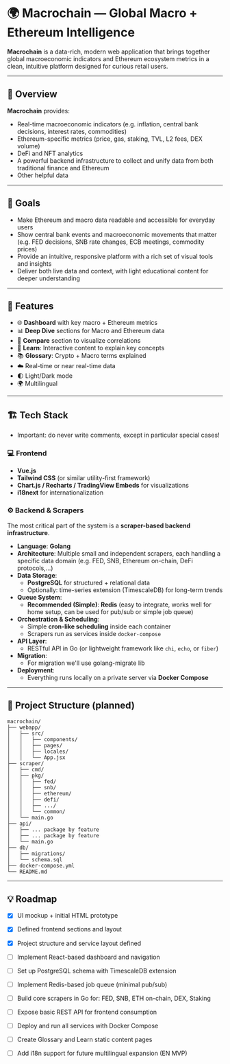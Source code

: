 # 🌍 Macrochain — Global Macro + Ethereum Intelligence

**Macrochain** is a data-rich, modern web application that brings together global macroeconomic indicators and Ethereum ecosystem metrics in a clean, intuitive platform designed for curious retail users.

---

## 📌 Overview

**Macrochain** provides:
- Real-time macroeconomic indicators (e.g. inflation, central bank decisions, interest rates, commodities)
- Ethereum-specific metrics (price, gas, staking, TVL, L2 fees, DEX volume)
- DeFi and NFT analytics
- A powerful backend infrastructure to collect and unify data from both traditional finance and Ethereum
- Other helpful data

---

## 🎯 Goals

- Make Ethereum and macro data readable and accessible for everyday users
- Show central bank events and macroeconomic movements that matter (e.g. FED decisions, SNB rate changes, ECB meetings, commodity prices)
- Provide an intuitive, responsive platform with a rich set of visual tools and insights
- Deliver both live data and context, with light educational content for deeper understanding

---

## 🤩 Features

- 🌐 **Dashboard** with key macro + Ethereum metrics
- 📊 **Deep Dive** sections for Macro and Ethereum data
- 🔁 **Compare** section to visualize correlations
- 🧠 **Learn**: Interactive content to explain key concepts
- 📚 **Glossary**: Crypto + Macro terms explained
- ☁️ Real-time or near real-time data
- 🌓 Light/Dark mode
- 🌍 Multilingual
---

## 🏗️ Tech Stack

- Important: do never write comments, except in particular special cases!

### 💻 Frontend
- **Vue.js** 
- **Tailwind CSS** (or similar utility-first framework)
- **Chart.js / Recharts / TradingView Embeds** for visualizations
- **i18next** for internationalization

### ⚙️ Backend & Scrapers

The most critical part of the system is a **scraper-based backend infrastructure**.

- **Language**: **Golang**
- **Architecture**: Multiple small and independent scrapers, each handling a specific data domain (e.g. FED, SNB, Ethereum on-chain, DeFi protocols,...)
- **Data Storage**:
  - **PostgreSQL** for structured + relational data
  - Optionally: time-series extension (TimescaleDB) for long-term trends
- **Queue System**:
  - **Recommended (Simple)**: **Redis** (easy to integrate, works well for home setup, can be used for pub/sub or simple job queue)
- **Orchestration & Scheduling**:
  - Simple **cron-like scheduling** inside each container
  - Scrapers run as services inside `docker-compose`
- **API Layer**:
  - RESTful API in Go (or lightweight framework like `chi`, `echo`, or `fiber`)
- **Migration**:
  - For migration we'll use golang-migrate lib
- **Deployment**:
  - Everything runs locally on a private server via **Docker Compose**

---

## 📁 Project Structure (planned)

```
macrochain/
├── webapp/
│   ├── src/
│   │   ├── components/
│   │   ├── pages/
│   │   ├── locales/
│   │   └── App.jsx
├── scraper/
│   ├── cmd/
│   ├── pkg/
│   │   ├── fed/
│   │   ├── snb/
│   │   ├── ethereum/
│   │   ├── defi/
│   │   ├── .../
│   │   └── common/
│   └── main.go
├── api/
│   ├── ... package by feature
│   ├── ... package by feature
│   └── main.go
├── db/
│   ├── migrations/
│   └── schema.sql
├── docker-compose.yml
└── README.md
```

---

## 💡 Roadmap

- [x] UI mockup + initial HTML prototype
- [x] Defined frontend sections and layout
- [x] Project structure and service layout defined
- [ ] Implement React-based dashboard and navigation
- [ ] Set up PostgreSQL schema with TimescaleDB extension
- [ ] Implement Redis-based job queue (minimal pub/sub)
- [ ] Build core scrapers in Go for: FED, SNB, ETH on-chain, DEX, Staking
- [ ] Expose basic REST API for frontend consumption
- [ ] Deploy and run all services with Docker Compose
- [ ] Create Glossary and Learn static content pages
- [ ] Add i18n support for future multilingual expansion (EN MVP)

